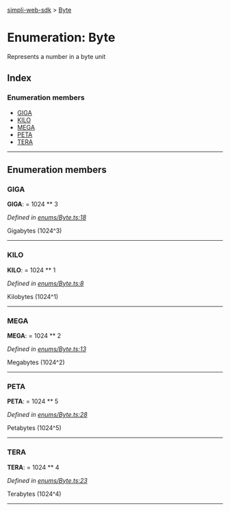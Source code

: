 [simpli-web-sdk](../README.md) > [Byte](../enums/byte.md)

# Enumeration: Byte

Represents a number in a byte unit

## Index

### Enumeration members

* [GIGA](byte.md#giga)
* [KILO](byte.md#kilo)
* [MEGA](byte.md#mega)
* [PETA](byte.md#peta)
* [TERA](byte.md#tera)

---

## Enumeration members

<a id="giga"></a>

###  GIGA

**GIGA**:  =  1024 ** 3

*Defined in [enums/Byte.ts:18](https://github.com/simplitech/simpli-web-sdk/blob/77f6425/src/enums/Byte.ts#L18)*

Gigabytes (1024^3)

___
<a id="kilo"></a>

###  KILO

**KILO**:  =  1024 ** 1

*Defined in [enums/Byte.ts:8](https://github.com/simplitech/simpli-web-sdk/blob/77f6425/src/enums/Byte.ts#L8)*

Kilobytes (1024^1)

___
<a id="mega"></a>

###  MEGA

**MEGA**:  =  1024 ** 2

*Defined in [enums/Byte.ts:13](https://github.com/simplitech/simpli-web-sdk/blob/77f6425/src/enums/Byte.ts#L13)*

Megabytes (1024^2)

___
<a id="peta"></a>

###  PETA

**PETA**:  =  1024 ** 5

*Defined in [enums/Byte.ts:28](https://github.com/simplitech/simpli-web-sdk/blob/77f6425/src/enums/Byte.ts#L28)*

Petabytes (1024^5)

___
<a id="tera"></a>

###  TERA

**TERA**:  =  1024 ** 4

*Defined in [enums/Byte.ts:23](https://github.com/simplitech/simpli-web-sdk/blob/77f6425/src/enums/Byte.ts#L23)*

Terabytes (1024^4)

___

